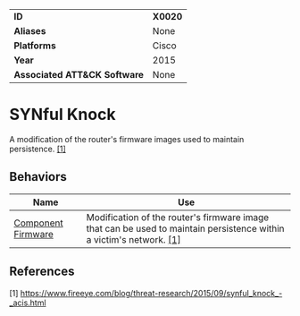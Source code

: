 |||
|---------|------------------------|
|**ID**|**X0020**|
|**Aliases**|None|
|**Platforms**|Cisco|
|**Year**| 2015 |
|**Associated ATT&CK Software**|None|

SYNful Knock
============
A modification of the router's firmware images used to maintain persistence. [[1]](#1)

Behaviors
---------
|Name|Use|
|---------------------|-------------------------------------------------------|
|[Component Firmware](../persistence/component-firmware.md) | Modification of the router's firmware image that can be used to maintain persistence within a victim's network. [[1]](#1)|

References
----------
<a name="1">[1]</a> https://www.fireeye.com/blog/threat-research/2015/09/synful_knock_-_acis.html
